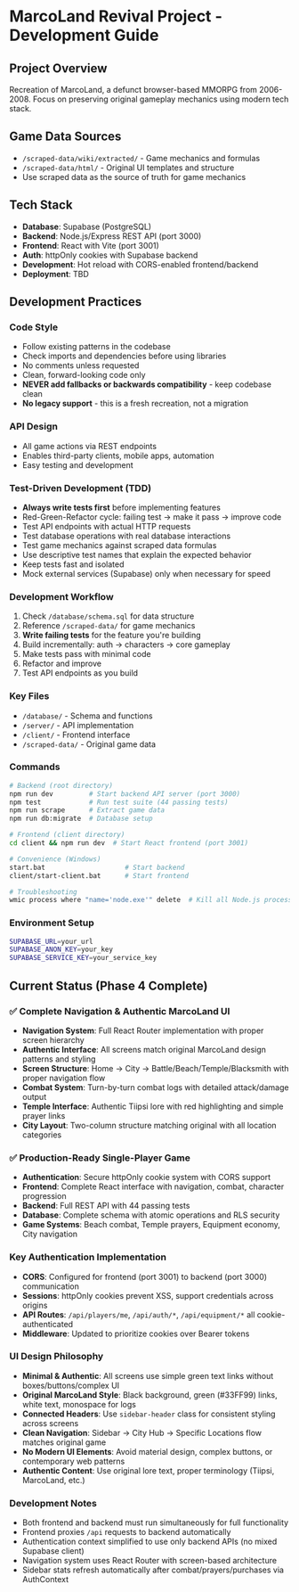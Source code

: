 # MarcoLand Revival Project - Development Guide

## Project Overview
Recreation of MarcoLand, a defunct browser-based MMORPG from 2006-2008. Focus on preserving original gameplay mechanics using modern tech stack.

## Game Data Sources
- `/scraped-data/wiki/extracted/` - Game mechanics and formulas
- `/scraped-data/html/` - Original UI templates and structure
- Use scraped data as the source of truth for game mechanics

## Tech Stack
- **Database**: Supabase (PostgreSQL)
- **Backend**: Node.js/Express REST API (port 3000)
- **Frontend**: React with Vite (port 3001)
- **Auth**: httpOnly cookies with Supabase backend
- **Development**: Hot reload with CORS-enabled frontend/backend
- **Deployment**: TBD

## Development Practices

### Code Style
- Follow existing patterns in the codebase
- Check imports and dependencies before using libraries
- No comments unless requested
- Clean, forward-looking code only
- **NEVER add fallbacks or backwards compatibility** - keep codebase clean
- **No legacy support** - this is a fresh recreation, not a migration

### API Design
- All game actions via REST endpoints
- Enables third-party clients, mobile apps, automation
- Easy testing and development

### Test-Driven Development (TDD)
- **Always write tests first** before implementing features
- Red-Green-Refactor cycle: failing test → make it pass → improve code
- Test API endpoints with actual HTTP requests
- Test database operations with real database interactions
- Test game mechanics against scraped data formulas
- Use descriptive test names that explain the expected behavior
- Keep tests fast and isolated
- Mock external services (Supabase) only when necessary for speed

### Development Workflow
1. Check `/database/schema.sql` for data structure
2. Reference `/scraped-data/` for game mechanics
3. **Write failing tests** for the feature you're building
4. Build incrementally: auth → characters → core gameplay
5. Make tests pass with minimal code
6. Refactor and improve
7. Test API endpoints as you build

### Key Files
- `/database/` - Schema and functions
- `/server/` - API implementation
- `/client/` - Frontend interface
- `/scraped-data/` - Original game data

### Commands
```bash
# Backend (root directory)
npm run dev         # Start backend API server (port 3000)
npm test            # Run test suite (44 passing tests)
npm run scrape      # Extract game data
npm run db:migrate  # Database setup

# Frontend (client directory)  
cd client && npm run dev  # Start React frontend (port 3001)

# Convenience (Windows)
start.bat                    # Start backend
client/start-client.bat      # Start frontend

# Troubleshooting
wmic process where "name='node.exe'" delete  # Kill all Node.js processes (Windows)
```

### Environment Setup
```bash
SUPABASE_URL=your_url
SUPABASE_ANON_KEY=your_key
SUPABASE_SERVICE_KEY=your_service_key
```

## Current Status (Phase 4 Complete)

### ✅ Complete Navigation & Authentic MarcoLand UI
- **Navigation System**: Full React Router implementation with proper screen hierarchy
- **Authentic Interface**: All screens match original MarcoLand design patterns and styling
- **Screen Structure**: Home → City → Battle/Beach/Temple/Blacksmith with proper navigation flow
- **Combat System**: Turn-by-turn combat logs with detailed attack/damage output
- **Temple Interface**: Authentic Tiipsi lore with red highlighting and simple prayer links
- **City Layout**: Two-column structure matching original with all location categories

### ✅ Production-Ready Single-Player Game  
- **Authentication**: Secure httpOnly cookie system with CORS support
- **Frontend**: Complete React interface with navigation, combat, character progression  
- **Backend**: Full REST API with 44 passing tests
- **Database**: Complete schema with atomic operations and RLS security
- **Game Systems**: Beach combat, Temple prayers, Equipment economy, City navigation

### Key Authentication Implementation
- **CORS**: Configured for frontend (port 3001) to backend (port 3000) communication
- **Sessions**: httpOnly cookies prevent XSS, support credentials across origins
- **API Routes**: `/api/players/me`, `/api/auth/*`, `/api/equipment/*` all cookie-authenticated
- **Middleware**: Updated to prioritize cookies over Bearer tokens

### UI Design Philosophy
- **Minimal & Authentic**: All screens use simple green text links without boxes/buttons/complex UI
- **Original MarcoLand Style**: Black background, green (#33FF99) links, white text, monospace for logs
- **Connected Headers**: Use `sidebar-header` class for consistent styling across screens
- **Clean Navigation**: Sidebar → City Hub → Specific Locations flow matches original game
- **No Modern UI Elements**: Avoid material design, complex buttons, or contemporary web patterns
- **Authentic Content**: Use original lore text, proper terminology (Tiipsi, MarcoLand, etc.)

### Development Notes
- Both frontend and backend must run simultaneously for full functionality
- Frontend proxies `/api` requests to backend automatically
- Authentication context simplified to use only backend APIs (no mixed Supabase client)
- Navigation system uses React Router with screen-based architecture
- Sidebar stats refresh automatically after combat/prayers/purchases via AuthContext